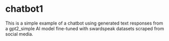 # chatbot1
This is a simple example of a chatbot using generated text responses from a gpt2_simple AI model fine-tuned with swardspeak datasets scraped from social media.
